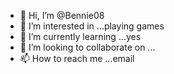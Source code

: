 - 👋 Hi, I’m @Bennie08
- 👀 I’m interested in ...playing games
- 🌱 I’m currently learning ...yes
- 💞️ I’m looking to collaborate on ...
- 📫 How to reach me ...email

<!---
Bennie08/Bennie08 is a ✨ special ✨ repository because its `README.md` (this file) appears on your GitHub profile.
You can click the Preview link to take a look at your changes.
--->
